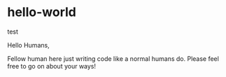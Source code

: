 # hello-world
test

Hello Humans,

Fellow human here just writing code like a normal humans do. Please feel free to go on about your ways!
